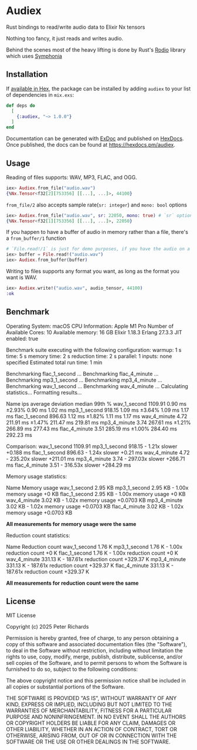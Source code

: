 # Audiex

Rust bindings to read/write audio data to Elixir Nx tensors

Nothing too fancy, it just reads and writes audio.

Behind the scenes most of the heavy lifting is done by Rust's [Rodio](https://github.com/RustAudio/rodio) library which uses [Symphonia](https://github.com/pdeljanov/Symphonia)

## Installation

If [available in Hex](https://hex.pm/docs/publish), the package can be installed
by adding `audiex` to your list of dependencies in `mix.exs`:

```elixir
def deps do
  [
    {:audiex, "~> 1.0.0"}
  ]
end
```

Documentation can be generated with [ExDoc](https://github.com/elixir-lang/ex_doc)
and published on [HexDocs](https://hexdocs.pm). Once published, the docs can
be found at <https://hexdocs.pm/audiex>.

## Usage


Reading of files supports: WAV, MP3, FLAC, and OGG.

```elixir
iex> Audiex.from_file("audio.wav")
{%Nx.Tensor<f32[2][753356] [[...], ...]>, 44100}
```

`from_file/2` also accepts sample rate(`sr: integer`) and `mono: bool` options
```elixir
iex> Audiex.from_file("audio.wav", sr: 22050, mono: true) # `sr` option requires FFMPEG to be available in your PATH
{%Nx.Tensor<f32[1][753356] [[...], ...]>, 22050}
```

If you happen to have a buffer of audio in memory rather than a file, there's a `from_buffer/1` function
```elixir
# `File.read!/1` is just for demo purposes, if you have the audio on a file, use `from_file/2`, it's more efficient.
iex> buffer = File.read!("audio.wav")
iex> Audiex.from_buffer(buffer)
```

Writing to files supports any format you want, as long as the format you want is WAV.
```elixir
iex> Audiex.write!("audio.wav", audio_tensor, 44100)
:ok
```

## Benchmark

Operating System: macOS
CPU Information: Apple M1 Pro
Number of Available Cores: 10
Available memory: 16 GB
Elixir 1.18.3
Erlang 27.3.3
JIT enabled: true

Benchmark suite executing with the following configuration:
warmup: 1 s
time: 5 s
memory time: 2 s
reduction time: 2 s
parallel: 1
inputs: none specified
Estimated total run time: 1 min

Benchmarking flac_1_second ...
Benchmarking flac_4_minute ...
Benchmarking mp3_1_second ...
Benchmarking mp3_4_minute ...
Benchmarking wav_1_second ...
Benchmarking wav_4_minute ...
Calculating statistics...
Formatting results...

Name                    ips        average  deviation         median         99th %
wav_1_second        1109.91        0.90 ms     ±2.93%        0.90 ms        1.02 ms
mp3_1_second         918.15        1.09 ms     ±3.64%        1.09 ms        1.17 ms
flac_1_second        896.63        1.12 ms     ±1.82%        1.11 ms        1.17 ms
wav_4_minute           4.72      211.91 ms     ±1.47%      211.47 ms      219.81 ms
mp3_4_minute           3.74      267.61 ms     ±1.21%      266.89 ms      277.43 ms
flac_4_minute          3.51      285.19 ms     ±1.00%      284.40 ms      292.23 ms

Comparison:
wav_1_second        1109.91
mp3_1_second         918.15 - 1.21x slower +0.188 ms
flac_1_second        896.63 - 1.24x slower +0.21 ms
wav_4_minute           4.72 - 235.20x slower +211.01 ms
mp3_4_minute           3.74 - 297.03x slower +266.71 ms
flac_4_minute          3.51 - 316.53x slower +284.29 ms

Memory usage statistics:

Name             Memory usage
wav_1_second          2.95 KB
mp3_1_second          2.95 KB - 1.00x memory usage +0 KB
flac_1_second         2.95 KB - 1.00x memory usage +0 KB
wav_4_minute          3.02 KB - 1.02x memory usage +0.0703 KB
mp3_4_minute          3.02 KB - 1.02x memory usage +0.0703 KB
flac_4_minute         3.02 KB - 1.02x memory usage +0.0703 KB

**All measurements for memory usage were the same**

Reduction count statistics:

Name          Reduction count
wav_1_second           1.76 K
mp3_1_second           1.76 K - 1.00x reduction count +0 K
flac_1_second          1.76 K - 1.00x reduction count +0 K
wav_4_minute         331.13 K - 187.61x reduction count +329.37 K
mp3_4_minute         331.13 K - 187.61x reduction count +329.37 K
flac_4_minute        331.13 K - 187.61x reduction count +329.37 K

**All measurements for reduction count were the same**

## License


MIT License

Copyright (c) 2025 Peter Richards

Permission is hereby granted, free of charge, to any person obtaining a copy
of this software and associated documentation files (the "Software"), to deal
in the Software without restriction, including without limitation the rights
to use, copy, modify, merge, publish, distribute, sublicense, and/or sell
copies of the Software, and to permit persons to whom the Software is
furnished to do so, subject to the following conditions:

The above copyright notice and this permission notice shall be included in all
copies or substantial portions of the Software.

THE SOFTWARE IS PROVIDED "AS IS", WITHOUT WARRANTY OF ANY KIND, EXPRESS OR
IMPLIED, INCLUDING BUT NOT LIMITED TO THE WARRANTIES OF MERCHANTABILITY,
FITNESS FOR A PARTICULAR PURPOSE AND NONINFRINGEMENT. IN NO EVENT SHALL THE
AUTHORS OR COPYRIGHT HOLDERS BE LIABLE FOR ANY CLAIM, DAMAGES OR OTHER
LIABILITY, WHETHER IN AN ACTION OF CONTRACT, TORT OR OTHERWISE, ARISING FROM,
OUT OF OR IN CONNECTION WITH THE SOFTWARE OR THE USE OR OTHER DEALINGS IN THE
SOFTWARE.
